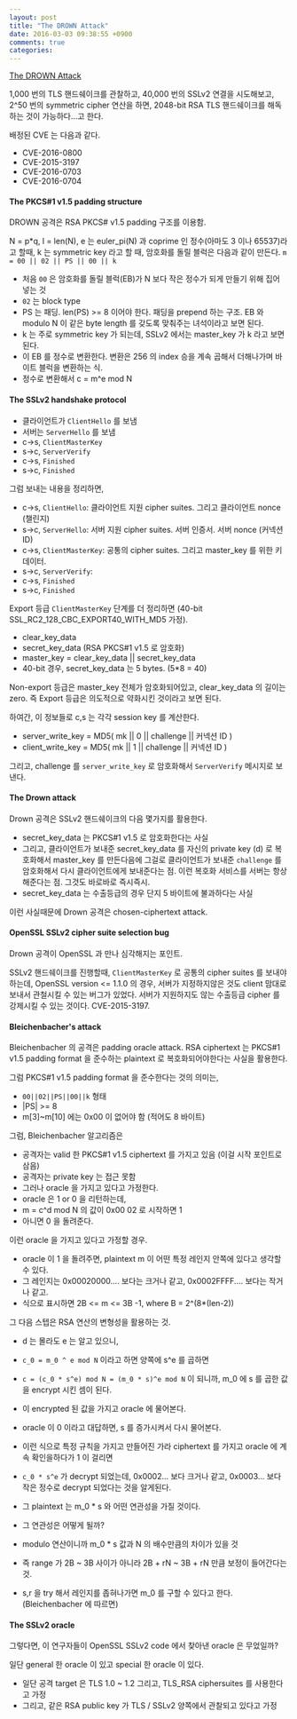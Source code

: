 ```yaml
---
layout: post
title: "The DROWN Attack"
date: 2016-03-03 09:38:55 +0900
comments: true
categories: 
---
```


[The DROWN Attack](https://drownattack.com)

1,000 번의 TLS 핸드쉐이크를 관찰하고, 40,000 번의 SSLv2 연결을 시도해보고, 2^50 번의 symmetric cipher 연산을 하면, 2048-bit RSA TLS 핸드쉐이크를 해독하는 것이 가능하다...고 한다.

배정된 CVE 는 다음과 같다.

* CVE-2016-0800
* CVE-2015-3197 
* CVE-2016-0703
* CVE-2016-0704

#### The PKCS#1 v1.5 padding structure

DROWN 공격은 RSA PKCS# v1.5 padding 구조를 이용함.

N = p*q, l = len(N), e 는 euler_pi(N) 과 coprime 인 정수(아마도 3 이나 65537)라고 할때, k 는 symmetric key 라고 할 때, 암호화를 돌릴 블럭은 다음과 같이 만든다. `m = 00 || 02 || PS || 00 || k`

* 처음 `00` 은 암호화를 돌릴 블럭(EB)가 N 보다 작은 정수가 되게 만들기 위해 집어 넣는 것
* `02` 는 block type
* PS 는 패딩. len(PS) >= 8 이어야 한다. 패딩을 prepend 하는 구조. EB 와 modulo N 이 같은 byte length 를 갖도록 맞춰주는 녀석이라고 보면 된다.
* k 는 주로 symmetric key 가 되는데, SSLv2 에서는 master_key 가 k 라고 보면 된다.
* 이 EB 를 정수로 변환한다. 변환은 256 의 index 승을 계속 곱해서 더해나가며 바이트 블럭을 변환하는 식.
* 정수로 변환해서 c = m^e mod N 

#### The SSLv2 handshake protocol

* 클라이언트가 `ClientHello` 를 보냄
* 서버는 `ServerHello` 를 보냄
* c->s, `ClientMasterKey`
* s->c, `ServerVerify`
* c->s, `Finished`
* s->c, `Finished`

그럼 보내는 내용을 정리하면,


* c->s, `ClientHello`: 클라이언트 지원 cipher suites. 그리고 클라이언트 nonce (챌린지)
* s->c, `ServerHello`: 서버 지원 cipher suites. 서버 인증서. 서버 nonce (커넥션 ID)
* c->s, `ClientMasterKey`: 공통의 cipher suites. 그리고 master_key 를 위한 키 데이터.
* s->c, `ServerVerify`: 
* c->s, `Finished`
* s->c, `Finished`

Export 등급 `ClientMasterKey` 단계를 더 정리하면 (40-bit SSL_RC2_128_CBC_EXPORT40_WITH_MD5 가정).

* clear_key_data
* secret_key_data (RSA PKCS#1 v1.5 로 암호화)
* master_key = clear_key_data || secret_key_data
* 40-bit 경우, secret_key_data 는 5 bytes. (5*8 = 40)

Non-export 등급은 master_key 전체가 암호화되어있고, clear_key_data 의 길이는 zero. 즉 Export 등급은 의도적으로 약화시킨 것이라고 보면 된다.

하여간, 이 정보들로 c,s 는 각각 session key 를 계산한다.

* server_write_key = MD5( mk || 0 || challenge || 커넥션 ID )
* client_write_key = MD5( mk || 1 || challenge || 커넥션 ID )

그리고, challenge 를 `server_write_key` 로 암호화해서 `ServerVerify` 메시지로 보낸다.

#### The Drown attack

Drown 공격은 SSLv2 핸드쉐이크의 다음 몇가지를 활용한다.

* secret_key_data 는 PKCS#1 v1.5 로 암호화한다는 사실
* 그리고, 클라이언트가 보내준 secret_key_data 를 자신의 private key (d) 로 복호화해서 master_key 를 만든다음에 그걸로 클라이언트가 보내준 `challenge` 를 암호화해서 다시 클라이언트에게 보내준다는 점. 이런 복호화 서비스를 서버는 항상 해준다는 점. 그것도 바로바로 즉시즉시. 
* secret_key_data 는 수출등급의 경우 단지 5 바이트에 불과하다는 사실

이런 사실때문에 Drown 공격은 chosen-ciphertext attack.

#### OpenSSL SSLv2 cipher suite selection bug

Drown 공격이 OpenSSL 과 만나 심각해지는 포인트.

SSLv2 핸드쉐이크를 진행할때, `ClientMasterKey` 로 공통의 cipher suites 를 보내야하는데,
OpenSSL version <= 1.1.0 의 경우, 서버가 지정하지않은 것도 client 맘대로 보내서 관철시킬 수 있는 버그가 있었다. 서버가 지원하지도 않는 수출등급 cipher 를 강제시킬 수 있는 것이다. CVE-2015-3197.

#### Bleichenbacher's attack

Bleichenbacher 의 공격은 padding oracle attack. RSA ciphertext 는 PKCS#1 v1.5 padding format 을 준수하는 plaintext 로 복호화되어야한다는 사실을 활용한다.

그럼 PKCS#1 v1.5 padding format 을 준수한다는 것의 의미는,

* `00||02||PS||00||k` 형태
* |PS| >= 8
* m[3]~m[10] 에는 0x00 이 없어야 함 (적어도 8 바이트)

그럼, Bleichenbacher 알고리즘은 

* 공격자는 valid 한 PKCS#1 v1.5 ciphertext 를 가지고 있음 (이걸 시작 포인트로 삼음)
* 공격자는 private key 는 접근 못함
* 그러나 oracle 을 가지고 있다고 가정한다.
* oracle 은 1 or 0 을 리턴하는데,
* m = c^d mod N 의 값이 0x00 02 로 시작하면 1
* 아니면 0 을 돌려준다.

이런 oracle 을 가지고 있다고 가정할 경우.

* oracle 이 1 을 돌려주면, plaintext m 이 어떤 특정 레인지 안쪽에 있다고 생각할 수 있다.
* 그 레인지는 0x00020000.... 보다는 크거나 같고, 0x0002FFFF.... 보다는 작거나 같고.
* 식으로 표시하면 2B <= m <= 3B -1, where B = 2^(8*(len-2))

그 다음 스텝은 RSA 연산의 변형성을 활용하는 것.

* d 는 몰라도 e 는 알고 있으니, 
* `c_0 = m_0 ^ e mod N` 이라고 하면 양쪽에 s^e 를 곱하면
* `c = (c_0 * s^e) mod N = (m_0 * s)^e mod N` 이 되니까, m_0 에 s 를 곱한 값을 encrypt 시킨 셈이 된다.
* 이 encrypted 된 값을 가지고 oracle 에 물어본다.

* oracle 이 0 이라고 대답하면, s 를 증가시켜서 다시 물어본다. 
* 이런 식으로 특정 규칙을 가지고 만들어진 가라 ciphertext 를 가지고 oracle 에 계속 확인을하다가 1 이 걸리면
* `c_0 * s^e` 가 decrypt 되었는데, 0x0002... 보다 크거나 같고, 0x0003... 보다 작은 정수로 decrypt 되었다는 것을 알게된다.
* 그 plaintext 는 m_0 * s 와 어떤 연관성을 가질 것이다.
* 그 연관성은 어떻게 될까?
* modulo 연산이니까  m_0 * s 값과 N 의 배수만큼의 차이가 있을 것
* 즉 range 가 2B ~ 3B 사이가 아니라 2B + rN ~ 3B + rN 만큼 보정이 들어간다는 것.
* s,r 을 try 해서 레인지를 좁혀나가면 m_0 를 구할 수 있다고 한다. (Bleichenbacher 에 따르면)

#### The SSLv2 oracle

그렇다면, 이 연구자들이 OpenSSL SSLv2 code 에서 찾아낸 oracle 은 무었일까?

일단 general 한 oracle 이 있고 special 한 oracle 이 있다. 

* 일단 공격 target 은 TLS 1.0 ~ 1.2 그리고, TLS_RSA ciphersuites 를 사용한다고 가정
* 그리고, 같은 RSA public key 가 TLS / SSLv2 양쪽에서 관찰되고 있다고 가정

